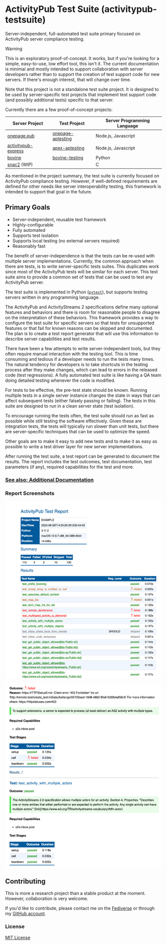 # ActivityPub Test Suite (activitypub-testsuite)

Server-independent, full-automated test suite primary focused on ActivityPub server compliance testing.

> [!WARNING]
> This is an exploratory proof-of-concept. It works, but if you're looking for a simple, easy-to-use, low effort tool, this isn't it. The current documentation is minimal and mostly intended to support collaboration with server developers rather than to support the creation of test support code for new servers. If there's enough interest, that will change over time.

Note that this project is not a standalone test suite project. It is designed to be used by server-specific test projects that implement test support code (and possibly additional tests) specific to that server.

Currently there are a few proof-of-concept projects:

| Server Project | Test Project | Server Programming Language |
|----------------|--------------|----------------------|
| [onepage.pub](https://github.com/evanp/onepage.pub) | [onepage-aptesting](https://github.com/steve-bate/onepage-aptesting) | Node.js, Javascript |
| [activitypub-express](https://github.com/immers-space/activitypub-express) | [apex-aptesting](https://github.com/steve-bate/apex-aptesting) | Node.js, Javascript |
| [bovine](https://codeberg.org/bovine/bovine) | [bovine-testing](https://github.com/steve-bate/bovine-aptesting) | Python |
| [snac2](https://github.com/Yonle/snac2) (WIP) | | C |

As mentioned in the project summary, the test suite is currently focused on ActivityPub compliance testing. However, if well-defined requirements are defined for other needs like server interoperability testing, this framework is intended to support that goal in the future.
## Primary Goals

* Server-independent, reusable test framework
* Highly-configurable
* Fully automated
* Supports test isolation
* Supports local testing (no external servers required)
* Reasonably fast

The benefit of server-independence is that the tests can be re-used with multiple server implementations. Currently, the common approach when there are tests, is to write server-specific tests suites. This duplicates work since most of the ActivityPub tests will be similar for each server. This test suite aims to provide a common set of tests that can be used to test any ActivityPub server.

The test suite is implemented in Python ([`pytest`](https://docs.pytest.org/)), but supports testing servers written in any programming language.

The ActivityPub and ActivityStreams 2 specifications define many optional features and behaviors and there is room for reasonable people to disagree on the interpretation of these behaviors. This framework provides a way to configure the test suite for specific servers so that tests for unsupported features or that fail for known reasons can be skipped and documented. The plan is to create a test report generator that will use this information to describe server capabilities and test results.

There have been a few attempts to write server-independent tools, but they often require manual interaction with the testing tool. This is time consuming and tedious if a developer needs to run the tests many times. The natural tendency for developers is to take shortcuts in the testing process after they make changes, which can lead to errors in the released code (test regressions). A fully automated test suite is like having a QA team doing detailed testing whenever the code is modified.

For tests to be effective, the pre-test state should be known. Running multiple tests in a single server instance changes the state in ways that can affect subsequent tests (either falsely passing or failing). The tests in this suite are designed to run in a clean server state (test isolation).

To encourage running the tests often, the test suite should run as fast as possible while still testing the software effectively. Given these are integration tests, the tests will typically run slower than unit tests, but there are server-specific techniques that can be used to optimize the speed.

Other goals are to make it easy to add new tests and to make it as easy as possible to write a test driver layer for new server implementations.

After running the test suite, a test report can be generated to document the results. The report includes the test outcomes, test documentation, test parameters (if any), required capabilities for the test and more.

### [See also: Additional Documentation](docs/toc.md)

### Report Screenshots

![Test Summary](docs/report1.png)

![Test Details](docs/report2.png)


## Contributing

This is more a research project than a stable product at the moment. However, collaboration is very welcome.

If you'd like to contribute, please contact me on the [Fediverse](https://social.technoetic.com/users/steve) or through my [GitHub account](https://github.com/steve-bate).

### License

[MIT License](LICENSE.txt)
